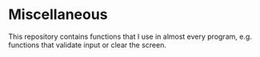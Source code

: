 # Miscellaneous

This repository contains functions that I use in almost every program, e.g. functions that validate input or clear the screen. 
